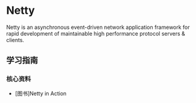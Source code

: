 # Netty

Netty is an asynchronous event-driven network application framework for rapid development of maintainable high performance protocol servers & clients.

## 学习指南

### 核心资料

* [图书]Netty in Action
